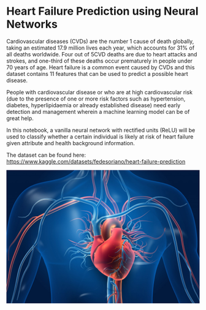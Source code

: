 # Heart Failure Prediction using Neural Networks

Cardiovascular diseases (CVDs) are the number 1 cause of death globally, taking an estimated 17.9 million lives each year, which accounts for 31% of all deaths worldwide. Four out of 5CVD deaths are due to heart attacks and strokes, and one-third of these deaths occur prematurely in people under 70 years of age. Heart failure is a common event caused by CVDs and this dataset contains 11 features that can be used to predict a possible heart disease.

People with cardiovascular disease or who are at high cardiovascular risk (due to the presence of one or more risk factors such as hypertension, diabetes, hyperlipidaemia or already established disease) need early detection and management wherein a machine learning model can be of great help.

In this notebook, a vanilla neural network with rectified units (ReLU) will be used to classify whether a certain individual is likely at risk of heart failure given attribute and health background information.

The dataset can be found here: https://www.kaggle.com/datasets/fedesoriano/heart-failure-prediction

![alt text](https://github.com/markhywang/Heart-Failure-Prediction/blob/main/cover.jpg)
